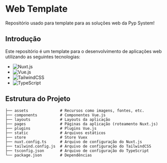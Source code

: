 # Web Template

Repositório usado para template para as soluções web da Pyp System!

## Introdução

Este repositório é um template para o desenvolvimento de aplicações web utilizando as seguintes tecnologias:

- ![Nuxt.js](https://img.shields.io/badge/Nuxt.js-00C58E?style=flat-square&logo=nuxt.js&logoColor=white)
- ![Vue.js](https://img.shields.io/badge/Vue.js-4FC08D?logo=vuedotjs&logoColor=fff)
- ![TailwindCSS](https://img.shields.io/badge/Tailwind%20CSS-%2338B2AC.svg?logo=tailwind-css&logoColor=white)
- ![TypeScript](https://img.shields.io/badge/TypeScript-3178C6?logo=typescript&logoColor=fff)

## Estrutura do Projeto

```plaintext
├── assets              # Recursos como imagens, fontes, etc.
├── components          # Componentes Vue.js
├── layouts             # Layouts da aplicação
├── pages               # Páginas da aplicação (roteamento Nuxt.js)
├── plugins             # Plugins Vue.js
├── static              # Arquivos estáticos
├── store               # Store Vuex
├── nuxt.config.ts      # Arquivo de configuração do Nuxt.js
├── tailwind.config.js  # Arquivo de configuração do TailwindCSS
├── tsconfig.json       # Arquivo de configuração do TypeScript
└── package.json        # Dependências
```
